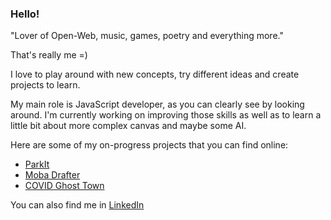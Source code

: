 ### Hello!

"Lover of Open-Web, music, games, poetry and everything more."

That's really me =)

I love to play around with new concepts, try different ideas and create projects to learn.

My main role is JavaScript developer, as you can clearly see by looking around. I'm currently working on improving those skills as well as to learn a little bit about more complex canvas and maybe some AI.

Here are some of my on-progress projects that you can find online:
* [ParkIt](https://mauricioaraldi.github.io/parkit/)
* [Moba Drafter](https://mauricioaraldi.github.io/moba-drafter/)
* [COVID Ghost Town](https://covid-ghost-town.vercel.app/en-US/brazil)

You can also find me in [LinkedIn](https://www.linkedin.com/in/mauricio-luis-comin-araldi-a1279a17a/)
